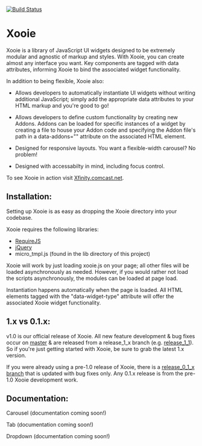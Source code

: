 [![Build Status](https://travis-ci.org/Comcast/Xooie.png?branch=master)](http://travis-ci.org/Comcast/Xooie)

Xooie
===

Xooie is a library of JavaScript UI widgets designed to be extremely modular and agnostic of markup and styles. With Xooie, you can create almost any interface you want. Key components are tagged with data attributes, informing Xooie to bind the associated widget functionality.

In addition to being flexible, Xooie also:

* Allows developers to automatically instantiate UI widgets without writing additional JavaScript; simply add the appropriate data attributes to your HTML markup and you're good to go!

* Allows developers to define custom functionality by creating new Addons. Addons can be loaded for specific instances of a widget by creating a file to house your Addon code and specifying the Addon file's path in a data-addons="" attribute on the associated HTML element.

* Designed for responsive layouts. You want a flexible-width carousel? No problem!

* Designed with accessabilty in mind, including focus control.

To see Xooie in action visit [Xfinity.comcast.net](http://xfinity.comcast.net).

Installation:
---
Setting up Xooie is as easy as dropping the Xooie directory into your codebase.  

Xooie requires the following libraries:
* [RequireJS](http://www.requirejs.com)
* [jQuery](http://www.jquery.com)
* micro_tmpl.js (found in the lib directory of this project)

Xooie will work by just loading xooie.js on your page; all other files will be loaded asynchronously as needed. However, if you would rather not load the scripts asynchronously, the modules can be loaded at page load.

Instantiation happens automatically when the page is loaded. All HTML elements tagged with the "data-widget-type" attribute will offer the associated Xooie widget functionality.

1.x vs 0.1.x:
---
v1.0 is our official release of Xooie. All new feature development & bug fixes occur on [master](https://github.com/Comcast/Xooie) & are released from a release_1_x branch (e.g. [release_1_1](https://github.com/Comcast/Xooie/tree/release_1_1)). So if you're just getting started with Xooie, be sure to grab the latest 1.x version.

If you were already using a pre-1.0 release of Xooie, there is a [release_0_1_x branch](https://github.com/Comcast/Xooie/tree/release_0_1_x) that is updated with bug fixes only. Any 0.1.x release is from the pre-1.0 Xooie development work.

Documentation:
---
Carousel
(documentation coming soon!)

Tab
(documentation coming soon!)

Dropdown 
(documentation coming soon!)
